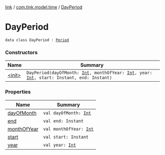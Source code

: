[link](../../index.md) / [com.tink.model.time](../index.md) / [DayPeriod](./index.md)

# DayPeriod

`data class DayPeriod : `[`Period`](../-period/index.md)

### Constructors

| Name | Summary |
|---|---|
| [&lt;init&gt;](-init-.md) | `DayPeriod(dayOfMonth: `[`Int`](https://kotlinlang.org/api/latest/jvm/stdlib/kotlin/-int/index.html)`, monthOfYear: `[`Int`](https://kotlinlang.org/api/latest/jvm/stdlib/kotlin/-int/index.html)`, year: `[`Int`](https://kotlinlang.org/api/latest/jvm/stdlib/kotlin/-int/index.html)`, start: Instant, end: Instant)` |

### Properties

| Name | Summary |
|---|---|
| [dayOfMonth](day-of-month.md) | `val dayOfMonth: `[`Int`](https://kotlinlang.org/api/latest/jvm/stdlib/kotlin/-int/index.html) |
| [end](end.md) | `val end: Instant` |
| [monthOfYear](month-of-year.md) | `val monthOfYear: `[`Int`](https://kotlinlang.org/api/latest/jvm/stdlib/kotlin/-int/index.html) |
| [start](start.md) | `val start: Instant` |
| [year](year.md) | `val year: `[`Int`](https://kotlinlang.org/api/latest/jvm/stdlib/kotlin/-int/index.html) |
